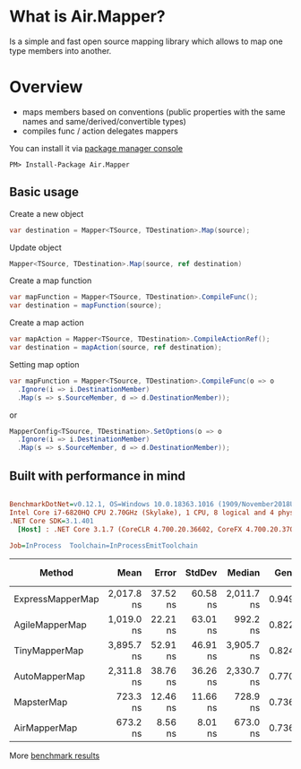 # What is Air.Mapper?

Is a simple and fast open source mapping library which allows to map one type members into another.

# Overview

- maps members based on conventions (public properties with the same names and same/derived/convertible types)
- compiles func / action delegates mappers

You can install it via [package manager console](https://docs.microsoft.com/en-us/nuget/consume-packages/install-use-packages-powershell)
```
PM> Install-Package Air.Mapper
```

## Basic usage

Create a new object
```csharp
var destination = Mapper<TSource, TDestination>.Map(source);
```

Update object
```csharp
Mapper<TSource, TDestination>.Map(source, ref destination)
```

Create a map function
```csharp
var mapFunction = Mapper<TSource, TDestination>.CompileFunc();
var destination = mapFunction(source);
```

Create a map action
```csharp
var mapAction = Mapper<TSource, TDestination>.CompileActionRef();
var destination = mapAction(source, ref destination);
```

Setting map option
```csharp
var mapFunction = Mapper<TSource, TDestination>.CompileFunc(o => o
  .Ignore(i => i.DestinationMember)
  .Map(s => s.SourceMember, d => d.DestinationMember));
```
or
```csharp
MapperConfig<TSource, TDestination>.SetOptions(o => o
  .Ignore(i => i.DestinationMember)
  .Map(s => s.SourceMember, d => d.DestinationMember));
```

## Built with performance in mind 
``` ini

BenchmarkDotNet=v0.12.1, OS=Windows 10.0.18363.1016 (1909/November2018Update/19H2)
Intel Core i7-6820HQ CPU 2.70GHz (Skylake), 1 CPU, 8 logical and 4 physical cores
.NET Core SDK=3.1.401
  [Host] : .NET Core 3.1.7 (CoreCLR 4.700.20.36602, CoreFX 4.700.20.37001), X64 RyuJIT

Job=InProcess  Toolchain=InProcessEmitToolchain  

```
|           Method |       Mean |    Error |   StdDev |     Median |  Gen 0 | Gen 1 | Gen 2 | Allocated |
|----------------- |-----------:|---------:|---------:|-----------:|-------:|------:|------:|----------:|
| ExpressMapperMap | 2,017.8 ns | 37.52 ns | 60.58 ns | 2,011.7 ns | 0.9499 |     - |     - |   3.89 KB |
|   AgileMapperMap | 1,019.0 ns | 22.21 ns | 63.01 ns |   992.2 ns | 0.8221 |     - |     - |   3.36 KB |
|    TinyMapperMap | 3,895.7 ns | 52.91 ns | 46.91 ns | 3,905.7 ns | 0.8240 |     - |     - |   3.38 KB |
|    AutoMapperMap | 2,311.8 ns | 38.76 ns | 36.26 ns | 2,330.7 ns | 0.7706 |     - |     - |   3.15 KB |
|       MapsterMap |   723.3 ns | 12.46 ns | 11.66 ns |   728.9 ns | 0.7362 |     - |     - |   3.01 KB |
|     AirMapperMap |   673.2 ns |  8.56 ns |  8.01 ns |   673.0 ns | 0.7362 |     - |     - |   3.01 KB |

More [benchmark results](https://github.com/florin-rotaru/Air.Mapper/tree/master/Benchmark/BenchmarkResults/20200904)

